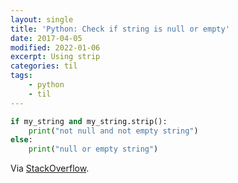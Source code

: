 ```yaml
---
layout: single
title: 'Python: Check if string is null or empty'
date: 2017-04-05
modified: 2022-01-06
excerpt: Using strip
categories: til
tags:
    - python
    - til
---
```


```python
if my_string and my_string.strip():
    print("not null and not empty string")
else:
    print("null or empty string")
```

Via [StackOverflow](https://stackoverflow.com/a/28433369/1257318).
